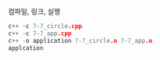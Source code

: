 컴파일, 링크, 실행
```cpp
c++ -c 7-7_circle.cpp
c++ -c 7-7_app.cpp
c++ -o application 7-7_circle.o 7-7_app.o
applcation
```
